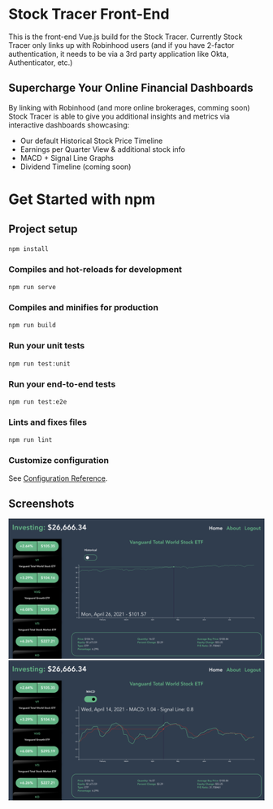 # Stock Tracer Front-End

This is the front-end Vue.js build for the Stock Tracer.
Currently Stock Tracer only links up with Robinhood users (and if you have 2-factor authentication, it needs to be via a 3rd party application like Okta, Authenticator, etc.)

## Supercharge Your Online Financial Dashboards

By linking with Robinhood (and more online brokerages, comming soon) Stock Tracer is able to give you additional insights and metrics via interactive dashboards showcasing:

- Our default Historical Stock Price Timeline
- Earnings per Quarter View & additional stock info
- MACD + Signal Line Graphs
- Dividend Timeline (coming soon)

# Get Started with npm

## Project setup

```
npm install
```

### Compiles and hot-reloads for development

```
npm run serve
```

### Compiles and minifies for production

```
npm run build
```

### Run your unit tests

```
npm run test:unit
```

### Run your end-to-end tests

```
npm run test:e2e
```

### Lints and fixes files

```
npm run lint
```

### Customize configuration

See [Configuration Reference](https://cli.vuejs.org/config/).

## Screenshots

![Historical Stock Price](./screenshots/stock_tracer-1.png)
![MACD + Signal Line](./screenshots/stock_tracer-2.png)
